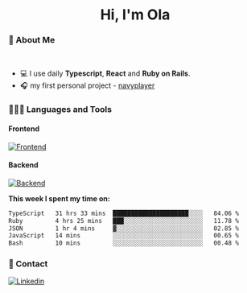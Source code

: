 <h1 align="center">Hi, I'm Ola</h1>

### 💅 About Me

<br/>

- 💻 I use daily **Typescript**, **React** and **Ruby on Rails**.
- 🎧 my first personal project - [navyplayer](https://navyplayer.netlify.app/)

### 👩🏻‍💻 Languages and Tools

#### Frontend

[![Frontend](https://skillicons.dev/icons?i=react,nextjs,ts,js,html,css,scss,tailwind)](https://skillicons.dev)

#### Backend
[![Backend](https://skillicons.dev/icons?i=nodejs,express,nestjs,rails,graphql)](https://skillicons.dev)

**This week I spent my time on:**

<!--START_SECTION:waka-->

```txt
TypeScript   31 hrs 33 mins  █████████████████████░░░░   84.06 %
Ruby         4 hrs 25 mins   ███░░░░░░░░░░░░░░░░░░░░░░   11.78 %
JSON         1 hr 4 mins     ▓░░░░░░░░░░░░░░░░░░░░░░░░   02.85 %
JavaScript   14 mins         ░░░░░░░░░░░░░░░░░░░░░░░░░   00.65 %
Bash         10 mins         ░░░░░░░░░░░░░░░░░░░░░░░░░   00.48 %
```

<!--END_SECTION:waka-->

### 📨 Contact
  
[![Linkedin](https://skillicons.dev/icons?i=linkedin)](https://linkedin.com/in/aleksandra-kamińska)
